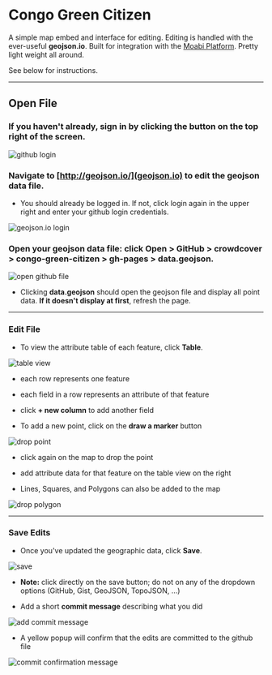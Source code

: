 # Congo Green Citizen

A simple map embed and interface for editing.  Editing is handled with the ever-useful **geojson.io**.  Built for integration with the [Moabi Platform](rdc.moabi.org). Pretty light weight all around.

See below for instructions.
***


## Open File

### If you haven't already, **sign in** by clicking the button on the top right of the screen.

![github login](https://cloud.githubusercontent.com/assets/4389360/4391329/2c3f6e2a-4404-11e4-98ff-7331fcb5260a.png)


### Navigate to [http://geojson.io/](geojson.io) to edit the geojson data file.
  * You should already be logged in.  If not, click login again in the upper right and enter your github login credentials.

![geojson.io login](https://cloud.githubusercontent.com/assets/4389360/4391334/32838550-4404-11e4-928a-fff84d680bda.png)


### Open your geojson data file: click **Open >  GitHub > crowdcover > congo-green-citizen > gh-pages > data.geojson**.  

![open github file](https://cloud.githubusercontent.com/assets/4389360/4391335/386bb47e-4404-11e4-8739-b3850c59daa5.png)


  * Clicking **data.geojson** should open the geojson file and display all point data.  **If it doesn't display at first**, refresh the page.


***

### Edit File

* To view the attribute table of each feature, click **Table**.  

![table view](https://cloud.githubusercontent.com/assets/4389360/4393789/28e8f522-441b-11e4-9f59-cc662654e616.png)

  * each row represents one feature
  * each field in a row represents an attribute of that feature
  * click **+ new column** to add another field


* To add a new point, click on the **draw a marker** button

![drop point](https://cloud.githubusercontent.com/assets/4389360/4393790/2df5faf6-441b-11e4-9a09-d13d54d1075c.png)

  * click again on the map to drop the point
  * add attribute data for that feature on the table view on the right


* Lines, Squares, and Polygons can also be added to the map

![drop polygon](https://cloud.githubusercontent.com/assets/4389360/4393800/4613be8e-441b-11e4-8c42-cadc9d377741.png)


***

### Save Edits

* Once you've updated the geographic data, click **Save**.

![save](https://cloud.githubusercontent.com/assets/4389360/4393804/548520d4-441b-11e4-8328-d6c7cf52a720.png)

  * **Note:** click directly on the save button; do not on any of the dropdown options (GitHub, Gist, GeoJSON, TopoJSON, ...)


* Add a short **commit message** describing what you did

![add commit message](https://cloud.githubusercontent.com/assets/4389360/4393808/5cc96282-441b-11e4-92da-c1f99666969d.png)


* A yellow popup will confirm that the edits are committed to the github file

![commit confirmation message](https://cloud.githubusercontent.com/assets/4389360/4393813/6970e26c-441b-11e4-9629-11da5d54bc81.png)
  
  
